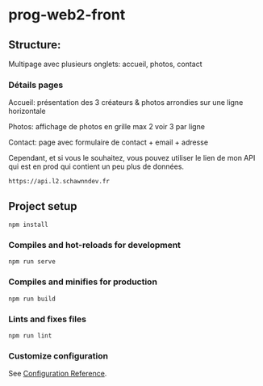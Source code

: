 # prog-web2-front

## Structure:

Multipage avec plusieurs onglets: accueil, photos, contact

### Détails pages

Accueil: présentation des 3 créateurs & photos arrondies sur une ligne horizontale

Photos: affichage de photos en grille max 2 voir 3 par ligne 

Contact: page avec formulaire de contact + email + adresse

Cependant, et si vous le souhaitez, vous pouvez utiliser le lien de mon API qui est en
prod qui contient un peu plus de données.

```
https://api.l2.schawnndev.fr
```

## Project setup
```
npm install
```

### Compiles and hot-reloads for development
```
npm run serve
```

### Compiles and minifies for production
```
npm run build
```

### Lints and fixes files
```
npm run lint
```

### Customize configuration
See [Configuration Reference](https://cli.vuejs.org/config/).
